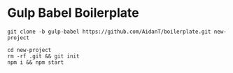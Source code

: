 # Gulp Babel Boilerplate

```
git clone -b gulp-babel https://github.com/AidanT/boilerplate.git new-project
```

```
cd new-project
rm -rf .git && git init
npm i && npm start
```
